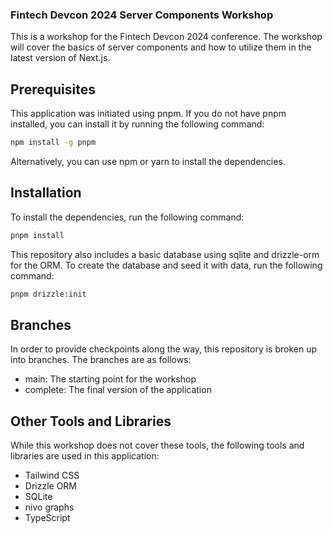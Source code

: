 ### Fintech Devcon 2024 Server Components Workshop

This is a workshop for the Fintech Devcon 2024 conference. The workshop will cover the basics of server components
and how to utilize them in the latest version of Next.js.

## Prerequisites
This application was initiated using pnpm. If you do not have pnpm installed, you can install it by running the following command:

```bash
npm install -g pnpm
```

Alternatively, you can use npm or yarn to install the dependencies.

## Installation
To install the dependencies, run the following command:

```bash
pnpm install
```

This repository also includes a basic database using sqlite and drizzle-orm for the ORM. To create the database and seed it with data, run the following command:

```bash
pnpm drizzle:init
```

## Branches
In order to provide checkpoints along the way, this repository is broken up into branches. The branches are as follows:
- main: The starting point for the workshop
- complete: The final version of the application

## Other Tools and Libraries
While this workshop does not cover these tools, the following tools and libraries are used in this application:
- Tailwind CSS
- Drizzle ORM
- SQLite
- nivo graphs
- TypeScript